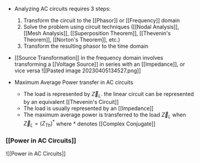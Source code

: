 - Analyzing AC circuits requires 3 steps:
	1. Transform the circuit to the [[Phasor]] or [[Frequency]] domain
	2. Solve the problem using circuit techniques ([[Nodal Analysis]], [[Mesh Analysis]], [[Superposition Theorem]], [[Thevenin's Theorem]], [[Norton's Theorem]], etc.)
	3. Transform the resulting phasor to the time domain
- [[Source Transformation]] in the frequency domain involves transforming a [[Voltage Source]] in series with an [[Impedance]], or vice versa
![[Pasted image 20230405134527.png]]

- Maximum Average Power transfer in AC circuits
	- The load is represented by $\vec Z_L$. the linear circuit can be represented by an equivalent [[Thevenin's Circuit]]
	- The load is usually represented by an [[Impedance]]
	- The maximum average power is transferred to the load $\vec Z_L$ when $\vec Z_L = (Z_{Th})^*$ where * denotes [[Complex Conjugate]]

### [[Power in AC Circuits]]
![[Power in AC Circuits]]
